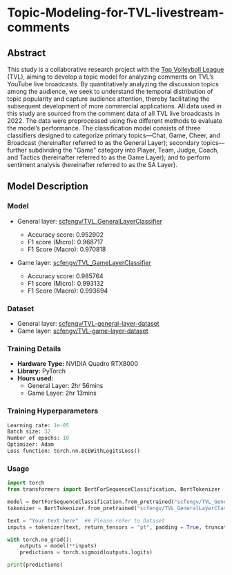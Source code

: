 # Topic-Modeling-for-TVL-livestream-comments

## Abstract
This study is a collaborative research project with the [Top Volleyball League](https://tvl.ctvba.org.tw) (TVL), aiming to develop a topic model for analyzing comments on TVL’s YouTube live broadcasts. By quantitatively analyzing the discussion topics among the audience, we seek to understand the temporal distribution of topic popularity and capture audience attention, thereby facilitating the subsequent development of more commercial applications. All data used in this study are sourced from the comment data of all TVL live broadcasts in 2022. The data were preprocessed using five different methods to evaluate the model’s performance. The classification model consists of three classifiers designed to categorize primary topics—Chat, Game, Cheer, and Broadcast (hereinafter referred to as the General Layer); secondary topics—further subdividing the "Game" category into Player, Team, Judge, Coach, and Tactics (hereinafter referred to as the Game Layer); and to perform sentiment analysis (hereinafter referred to as the SA Layer).

## Model Description

### Model
- General layer: [scfengv/TVL_GeneralLayerClassifier](https://huggingface.co/scfengv/TVL_GeneralLayerClassifier)
  - Accuracy score: 0.952902
  - F1 score (Micro): 0.968717
  - F1 Score (Macro): 0.970818

- Game layer: [scfengv/TVL_GameLayerClassifier](https://huggingface.co/scfengv/TVL_GameLayerClassifier)
  - Accuracy score: 0.985764
  - F1 score (Micro): 0.993132
  - F1 Score (Macro): 0.993694

### Dataset
- General layer: [scfengv/TVL-general-layer-dataset](https://huggingface.co/datasets/scfengv/TVL-general-layer-dataset)
- Game layer: [scfengv/TVL-game-layer-dataset](https://huggingface.co/datasets/scfengv/TVL-game-layer-dataset)

### Training Details

- **Hardware Type:** NVIDIA Quadro RTX8000
- **Library:** PyTorch
- **Hours used:** 
  - General Layer: 2hr 56mins
  - Game Layer: 2hr 13mins

### Training Hyperparameters

```python
Learning rate: 1e-05
Batch size: 32
Number of epochs: 10
Optimizer: Adam
Loss function: torch.nn.BCEWithLogitsLoss()
```

### Usage
```python
import torch
from transformers import BertForSequenceClassification, BertTokenizer

model = BertForSequenceClassification.from_pretrained("scfengv/TVL_GeneralLayerClassifier")
tokenizer = BertTokenizer.from_pretrained("scfengv/TVL_GeneralLayerClassifier")

text = "Your text here"  ## Please refer to Dataset
inputs = tokenizer(text, return_tensors = "pt", padding = True, truncation = True, max_length = 512)

with torch.no_grad():
    outputs = model(**inputs)
    predictions = torch.sigmoid(outputs.logits)

print(predictions)
```
